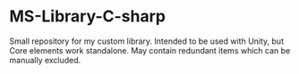 # MS-Library-C-sharp
Small repository for my custom library.
Intended to be used with Unity, but Core elements work standalone.
May contain redundant items which can be manually excluded.
